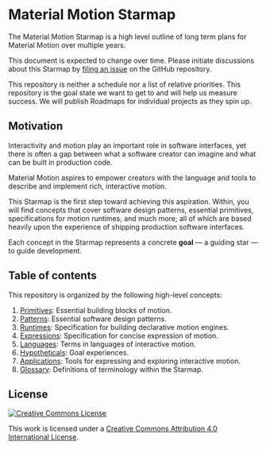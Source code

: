 # Material Motion Starmap

The Material Motion Starmap is a high level outline of long term plans for Material Motion over multiple years.

This document is expected to change over time. Please initiate discussions about this Starmap by [filing an issue](https://github.com/material-motion/material-motion-starmap/issues/) on the GitHub repository.

This repository is neither a schedule nor a list of relative priorities. This repository is the goal state we want to get to and will help us measure success. We will publish Roadmaps for individual projects as they spin up.

## Motivation

Interactivity and motion play an important role in software interfaces, yet there is often a gap between what a software creator can imagine and what can be built in production code.

Material Motion aspires to empower creators with the language and tools to describe and implement rich, interactive motion.

This Starmap is the first step toward achieving this aspiration. Within, you will find concepts that cover software design patterns, essential primitives, specifications for motion runtimes, and much more; all of which are based heavily upon the experience of shipping production software interfaces.

Each concept in the Starmap represents a concrete **goal** — a guiding star — to guide development.

## Table of contents

This repository is organized by the following high-level concepts:

1. [Primitives](concepts/primitives.md): Essential building blocks of motion.
1. [Patterns](concepts/patterns.md): Essential software design patterns.
1. [Runtimes](concepts/runtimes.md): Specification for building declarative motion engines.
1. [Expressions](concepts/expressions.md): Specification for concise expression of motion.
1. [Languages](concepts/languages.md): Terms in languages of interactive motion.
1. [Hypotheticals](concepts/hypotheticals.md): Goal experiences.
1. [Applications](concepts/applications.md): Tools for expressing and exploring interactive motion.
1. [Glossary](concepts/glossary.md): Definitions of terminology within the Starmap.

## License

[![Creative Commons License](https://i.creativecommons.org/l/by/4.0/88x31.png)](http://creativecommons.org/licenses/by/4.0/)

This work is licensed under a [Creative Commons Attribution 4.0 International License](http://creativecommons.org/licenses/by/4.0/).